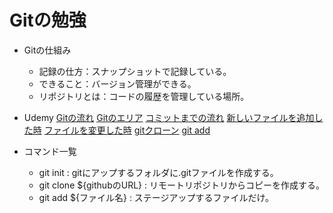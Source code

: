 # Gitの勉強
- Gitの仕組み
    - 記録の仕方：スナップショットで記録している。
    - できること：バージョン管理ができる。
    - リポジトリとは：コードの履歴を管理している場所。

- Udemy
    [Gitの流れ](./_img/udemy1.jpg)
    [Gitのエリア](./_img/udemy2.jpg)
    [コミットまでの流れ](./_img/udemy3.jpg)
    [新しいファイルを追加した時](./_img/udemy4.jpg)
    [ファイルを変更した時](./_img/udemy5.jpg)
    [gitクローン](./_img/udemy6.jpg)
    [git add](./_img/udemy7.jpg)

- コマンド一覧
    - git init : gitにアップするフォルダに.gitファイルを作成する。
    - git clone ${githubのURL} : リモートリポジトリからコピーを作成する。
    - git add ${ファイル名} : ステージアップするファイルだけ。